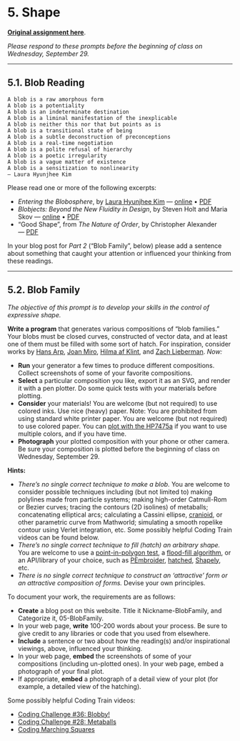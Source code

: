 # 5. Shape

[**Original assignment here**](https://courses.ideate.cmu.edu/60-428/f2021/index.html%3Fp=1069.html). 

*Please respond to these prompts before the beginning of class on Wednesday, September 29.*

---

## 5.1. Blob Reading

```
A blob is a raw amorphous form
A blob is a potentiality
A blob is an indeterminate destination
A blob is a liminal manifestation of the inexplicable
A blob is neither this nor that but points as is
A blob is a transitional state of being
A blob is a subtle deconstruction of preconceptions
A blob is a real-time negotiation
A blob is a polite refusal of hierarchy
A blob is a poetic irregularity
A blob is a vague matter of existence
A blob is a sensitization to nonlinearity
— Laura Hyunjhee Kim
```

Please read one or more of the following excerpts:

* *Entering the Blobosphere*, by [Laura Hyunjhee Kim](https://www.lauraonsale.com/) — [online](https://www.lauraonsale.com/blob.html) • [PDF](https://github.com/golanlevin/DrawingWithMachines/blob/main/readings/blobosphere_kim.pdf)
* *Blobjects: Beyond the New Fluidity in Design*, by Steven Holt and Maria Skov — [online](https://www.scribd.com/doc/22260328/Blobjects-Beyond-The-new-fluidity-in-design-Steven-Skov-Holt-and-Maria-Holt-Skov-2005) • [PDF](https://github.com/golanlevin/DrawingWithMachines/blob/main/readings/blobjects_holt.pdf)
* “Good Shape”, from *The Nature of Order*, by Christopher Alexander — [PDF](https://github.com/golanlevin/DrawingWithMachines/blob/main/readings/nature_of_order_alexander_good_shape.pdf)

In your blog post for *Part 2* (“Blob Family”, below) please add a sentence about something that caught your attention or influenced your thinking from these readings.

---

## 5.2. Blob Family

*The objective of this prompt is to develop your skills in the control of expressive shape.*

**Write a program** that generates various compositions of “blob families.” Your blobs must be closed curves, constructed of vector data, and at least one of them must be filled with some sort of hatch. For inspiration, consider works by [Hans Arp](https://www.google.com/search?q=jean+arp&tbm=isch&chips=q:jean+arp,g_1:composition:qkKObJ-meXw%3D&hl=en), [Joan Miro](https://www.google.com/search?q=Joan+Miro&tbm=isch), [Hilma af Klint](https://www.guggenheim.org/exhibition/hilma-af-klint), and [Zach Lieberman](https://twitter.com/search?q=%40zachlieberman%20blob&src=typed_query). *Now:*

* **Run** your generator a few times to produce different compositions. Collect screenshots of some of your favorite compositions.
* **Select** a particular composition you like, export it as an SVG, and render it with a pen plotter. Do some quick tests with your materials before plotting.
* **Consider** your materials! You are welcome (but not required) to use colored inks. Use nice (heavy) paper. Note: You are prohibited from using standard white printer paper. You are welcome (but not required) to use colored paper. You can [plot with the HP7475a](https://github.com/golanlevin/DrawingWithMachines/blob/main/machines/hp7475a/README.md) if you want to use multiple colors, and if you have time. 
* **Photograph** your plotted composition with your phone or other camera. Be sure your composition is plotted before the beginning of class on Wednesday, September 29.

**Hints:**

* *There’s no single correct technique to make a blob.* You are welcome to consider possible techniques including (but not limited to) making polylines made from particle systems; making high-order Catmull-Rom or Bezier curves; tracing the contours (2D isolines) of metaballs; concatenating elliptical arcs; calculating a Cassini ellipse, [cranioid](https://mathworld.wolfram.com/Cranioid.html), or other parametric curve from Mathworld; simulating a smooth ropelike contour using Verlet integration, etc. Some possibly helpful Coding Train videos can be found below.
* *There’s no single correct technique to fill (hatch) an arbitrary shape.* You are welcome to use a [point-in-polygon test](https://rosettacode.org/wiki/Ray-casting_algorithm), a [flood-fill algorithm](https://courses.ideate.cmu.edu/60-428/f2021/index.html%3Fp=1069.html#:~:text=flood%2Dfill%20algorithm), or an API/library of your choice, such as [PEmbroider](https://github.com/CreativeInquiry/PEmbroider/), [hatched](https://github.com/plottertools/hatched), [Shapely](https://shapely.readthedocs.io/en/latest/), etc.
* *There is no single correct technique to construct an ‘attractive’ form or an attractive composition of forms.* Devise your own principles.

To document your work, the requirements are as follows:

* **Create** a blog post on this website. Title it Nickname-BlobFamily, and Categorize it, 05-BlobFamily.
* In your web page, **write** 100-200 words about your process. Be sure to give credit to any libraries or code that you used from elsewhere.
* **Include** a sentence or two about how the reading(s) and/or inspirational viewings, above, influenced your thinking.
* In your web page, **embed** the screenshots of some of your compositions (including un-plotted ones).
In your web page, embed a photograph of your final plot.
* If appropriate, **embed** a photograph of a detail view of your plot (for example, a detailed view of the hatching).

Some possibly helpful Coding Train videos:

* [Coding Challenge #36: Blobby!](https://www.youtube.com/watch?v=rX5p-QRP6R4&t=1s)
* [Coding Challenge #28: Metaballs](https://youtu.be/ccYLb7cLB1I)
* [Coding Marching Squares](https://youtu.be/0ZONMNUKTfU)





